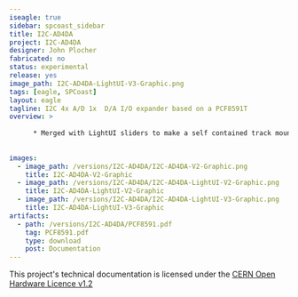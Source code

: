 ```yaml
---
iseagle: true
sidebar: spcoast_sidebar
title: I2C-AD4DA
project: I2C-AD4DA
designer: John Plocher
fabricated: no
status: experimental
release: yes
image_path: I2C-AD4DA-LightUI-V3-Graphic.png
tags: [eagle, SPCoast]
layout: eagle
tagline: I2C 4x A/D 1x  D/A I/O expander based on a PCF8591T
overview: >
    
      * Merged with LightUI sliders to make a self contained track mountable lighting controller
    
    
images:
  - image_path: /versions/I2C-AD4DA/I2C-AD4DA-V2-Graphic.png
    title: I2C-AD4DA-V2-Graphic
  - image_path: /versions/I2C-AD4DA/I2C-AD4DA-LightUI-V2-Graphic.png
    title: I2C-AD4DA-LightUI-V2-Graphic
  - image_path: /versions/I2C-AD4DA/I2C-AD4DA-LightUI-V3-Graphic.png
    title: I2C-AD4DA-LightUI-V3-Graphic
artifacts:
  - path: /versions/I2C-AD4DA/PCF8591.pdf
    tag: PCF8591.pdf
    type: download
    post: Documentation
---
```




This project's technical documentation is licensed under the
[CERN Open Hardware Licence v1.2](http://www.ohwr.org/attachments/2388/cern_ohl_v_1_2.txt)
